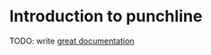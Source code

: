 # Introduction to punchline

TODO: write [great documentation](http://jacobian.org/writing/what-to-write/)
